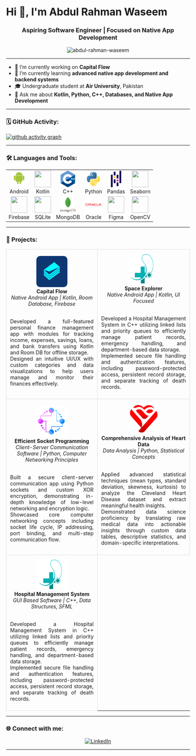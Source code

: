 <h1 align="left">Hi 👋, I'm Abdul Rahman Waseem</h1>
<h3 align="center">Aspiring Software Engineer | Focused on Native App Development</h3>

<p align="center">
  <img src="https://komarev.com/ghpvc/?username=abdul-rahman-waseem&label=Profile%20views&color=0e75b6&style=flat" alt="abdul-rahman-waseem" />
</p>

---

- 🔭 I’m currently working on **Capital Flow**  
- 🌱 I’m currently learning **advanced native app development and backend systems**  
- 🎓 Undergraduate student at **Air University**, Pakistan  
- 💬 Ask me about **Kotlin, Python, C++, Databases, and Native App Development**

---

<h3 align="left">🗓️ GitHub Activity:</h3>

<a href="https://github.com/Ashutosh00710/github-readme-activity-graph">
  <img src="https://github-readme-activity-graph.vercel.app/graph?username=abdul-rahman-waseem&theme=react-dark&hide_border=true&area=true" alt="github activity graph"/>
</a>

---

<h3 align="left">🛠️ Languages and Tools:</h3>

<table align="center">
  <tr>
    <td align="center"><img src="https://raw.githubusercontent.com/devicons/devicon/master/icons/android/android-original-wordmark.svg" width="45" height="45"/><br>Android</td>
    <td align="center"><img src="https://www.vectorlogo.zone/logos/kotlinlang/kotlinlang-icon.svg" width="45" height="45"/><br>Kotlin</td>
    <td align="center"><img src="https://raw.githubusercontent.com/devicons/devicon/master/icons/cplusplus/cplusplus-original.svg" width="45" height="45"/><br>C++</td>
    <td align="center"><img src="https://raw.githubusercontent.com/devicons/devicon/master/icons/python/python-original.svg" width="45" height="45"/><br>Python</td>
    <td align="center"><img src="https://raw.githubusercontent.com/devicons/devicon/master/icons/pandas/pandas-original.svg" width="45" height="45"/><br>Pandas</td>
    <td align="center"><img src="https://seaborn.pydata.org/_images/logo-mark-lightbg.svg" width="45" height="45"/><br>Seaborn</td>
  </tr>
  <tr>
    <td align="center"><img src="https://cdn.jsdelivr.net/gh/devicons/devicon/icons/firebase/firebase-plain.svg" width="45" height="45"/><br>Firebase</td>
    <td align="center"><img src="https://www.vectorlogo.zone/logos/sqlite/sqlite-icon.svg" width="45" height="45"/><br>SQLite</td>
    <td align="center"><img src="https://raw.githubusercontent.com/devicons/devicon/master/icons/mongodb/mongodb-original-wordmark.svg" width="45" height="45"/><br>MongoDB</td>
    <td align="center"><img src="https://raw.githubusercontent.com/devicons/devicon/master/icons/oracle/oracle-original.svg" width="45" height="45"/><br>Oracle</td>
    <td align="center"><img src="https://www.vectorlogo.zone/logos/figma/figma-icon.svg" width="45" height="45"/><br>Figma</td>
    <td align="center"><img src="https://www.vectorlogo.zone/logos/opencv/opencv-icon.svg" width="45" height="45"/><br>OpenCV</td>
  </tr>
</table>

---

<h3 align="left">📁 Projects:</h3>

<table style="width: 100%; border-collapse: collapse;">
  <tr>
    <td align="center" style="width: 25%; padding: 10px; border: 1px solid #ddd; border-radius: 10px;">
      <img src="assets/images/Capitalflow.png" width="85" height="85" style="filter: brightness(1.3);" /><br>
      <b>Capital Flow</b><br>
      <i>Native Android App | Kotlin, Room Database, Firebase</i><br><br>
      <p style="text-align: justify;">Developed a full-featured personal finance management app with modules for tracking income, expenses, savings, loans, and bank transfers using Kotlin and Room DB for offline storage.<br>
      Designed an intuitive UI/UX with custom categories and data visualizations to help users manage and monitor their finances effectively.</p>
    </td>
    <td align="center" style="width: 25%; padding: 10px; border: 1px solid #ddd; border-radius: 10px;">
      <img src="assets/images/HMS.png" width="85" height="85" style="filter: brightness(1.3);" /><br>
      <b>Space Explorer</b><br>
      <i>Native Android App | Kotlin, UI Focused</i><br><br>
      <p style="text-align: justify;">Developed a Hospital Management System in C++ utilizing linked lists and priority queues to efficiently manage patient records, emergency handling, and department-based data storage.<br>
      Implemented secure file handling and authentication features, including password-protected access, persistent record storage, and separate tracking of death records.</p>
    </td>
  </tr>
  <tr>
    <td align="center" style="width: 25%; padding: 10px; border: 1px solid #ddd; border-radius: 10px;">
      <img src="assets/images/scoket.png" width="85" height="85" style="filter: brightness(1.3);" /><br>
      <b>Efficient Socket Programming</b><br>
      <i>Client-Server Communication Software | Python, Computer Networking Principles</i><br><br>
      <p style="text-align: justify;">Built a secure client-server communication app using Python sockets and custom XOR encryption, demonstrating in-depth knowledge of low-level networking and encryption logic.<br>
      Showcased core computer networking concepts including socket life cycle, IP addressing, port binding, and multi-step communication flow.</p>
    </td>
    <td align="center" style="width: 25%; padding: 10px; border: 1px solid #ddd; border-radius: 10px;">
      <img src="assets/images/Heart.png" width="85" height="85" style="filter: brightness(1.3);" /><br>
      <b>Comprehensive Analysis of Heart Data</b><br>
      <i>Data Analysis | Python, Statistical Concepts</i><br><br>
      <p style="text-align: justify;">Applied advanced statistical techniques (mean types, standard deviation, skewness, kurtosis) to analyze the Cleveland Heart Disease dataset and extract meaningful health insights.<br>
      Demonstrated data science proficiency by translating raw medical data into actionable insights through custom data tables, descriptive statistics, and domain-specific interpretations.</p>
    </td>
  </tr>
  <tr>
    <td align="center" style="width: 25%; padding: 10px; border: 1px solid #ddd; border-radius: 10px;">
      <img src="assets/images/HMS.png" width="85" height="85" style="filter: brightness(1.3);" /><br>
      <b>Hospital Management System</b><br>
      <i>GUI Based Software | C++, Data Structures, SFML</i><br><br>
      <p style="text-align: justify;">Developed a Hospital Management System in C++ utilizing linked lists and priority queues to efficiently manage patient records, emergency handling, and department-based data storage.<br>
      Implemented secure file handling and authentication features, including password-protected access, persistent record storage, and separate tracking of death records.</p>
    </td>
  </tr>
</table>

---

<h3 align="left">🌐 Connect with me:</h3>

<p align="center">
  <a href="https://www.linkedin.com/in/abdul-rahman-waseem" target="_blank">
    <img src="https://cdn.jsdelivr.net/gh/devicons/devicon/icons/linkedin/linkedin-original.svg" alt="LinkedIn" width="40" height="40"/>
  </a>
</p>

---
